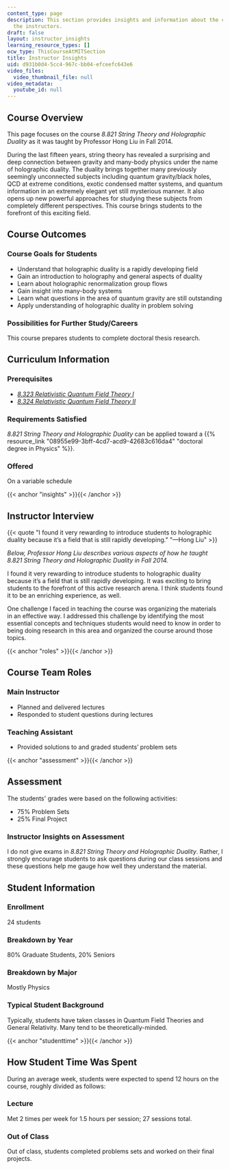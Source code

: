 ```yaml
---
content_type: page
description: This section provides insights and information about the course from
  the instructors.
draft: false
layout: instructor_insights
learning_resource_types: []
ocw_type: ThisCourseAtMITSection
title: Instructor Insights
uid: d931b0d4-5cc4-967c-bb04-efceefc643e6
video_files:
  video_thumbnail_file: null
video_metadata:
  youtube_id: null
---
```

## Course Overview

This page focuses on the course *8.821 String Theory and Holographic Duality* as it was taught by Professor Hong Liu in Fall 2014.

During the last fifteen years, string theory has revealed a surprising and deep connection between gravity and many-body physics under the name of holographic duality. The duality brings together many previously seemingly unconnected subjects including quantum gravity/black holes, QCD at extreme conditions, exotic condensed matter systems, and quantum information in an extremely elegant yet still mysterious manner. It also opens up new powerful approaches for studying these subjects from completely different perspectives. This course brings students to the forefront of this exciting field.

## Course Outcomes

### Course Goals for Students

- Understand that holographic duality is a rapidly developing field
- Gain an introduction to holography and general aspects of duality
- Learn about holographic renormalization group flows
- Gain insight into many-body systems
- Learn what questions in the area of quantum gravity are still outstanding
- Apply understanding of holographic duality in problem solving

### Possibilities for Further Study/Careers

This course prepares students to complete doctoral thesis research.

## Curriculum Information

### Prerequisites

- [*8.323 Relativistic Quantum Field Theory I*](/courses/8-323-relativistic-quantum-field-theory-i-spring-2008)
- [*8.324 Relativistic Quantum Field Theory II*](/courses/8-324-relativistic-quantum-field-theory-ii-fall-2010)

### Requirements Satisfied

*8.821 String Theory and Holographic Duality* can be applied toward a {{% resource_link "08955e99-3bff-4cd7-acd9-42683c616da4" "doctoral degree in Physics" %}}.

### Offered

On a variable schedule

{{< anchor "insights" >}}{{< /anchor >}}

## Instructor Interview

{{< quote "I found it very rewarding to introduce students to holographic duality because it’s a field that is still rapidly developing." "—Hong Liu" >}}

*Below, Professor Hong Liu describes various aspects of how he taught 8.821 String Theory and Holographic Duality in Fall 2014.*

I found it very rewarding to introduce students to holographic duality because it’s a field that is still rapidly developing. It was exciting to bring students to the forefront of this active research arena. I think students found it to be an enriching experience, as well.

One challenge I faced in teaching the course was organizing the materials in an effective way. I addressed this challenge by identifying the most essential concepts and techniques students would need to know in order to being doing research in this area and organized the course around those topics.

{{< anchor "roles" >}}{{< /anchor >}}

## Course Team Roles

### Main Instructor

- Planned and delivered lectures
- Responded to student questions during lectures

### Teaching Assistant

- Provided solutions to and graded students’ problem sets

{{< anchor "assessment" >}}{{< /anchor >}}

## Assessment

The students' grades were based on the following activities:

- 75% Problem Sets
- 25% Final Project

### Instructor Insights on Assessment

I do not give exams in *8.821 String Theory and Holographic Duality*. Rather, I strongly encourage students to ask questions during our class sessions and these questions help me gauge how well they understand the material.

## Student Information

### Enrollment

24 students

### Breakdown by Year

80% Graduate Students, 20% Seniors

### Breakdown by Major

Mostly Physics

### Typical Student Background

Typically, students have taken classes in Quantum Field Theories and General Relativity. Many tend to be theoretically-minded.

{{< anchor "studenttime" >}}{{< /anchor >}}

## How Student Time Was Spent

During an average week, students were expected to spend 12 hours on the course, roughly divided as follows:

### Lecture

Met 2 times per week for 1.5 hours per session; 27 sessions total.

### Out of Class

Out of class, students completed problems sets and worked on their final projects.